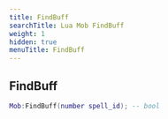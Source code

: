 ```yaml
---
title: FindBuff
searchTitle: Lua Mob FindBuff
weight: 1
hidden: true
menuTitle: FindBuff
---
```

## FindBuff
```lua
Mob:FindBuff(number spell_id); -- bool
```